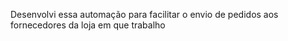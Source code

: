 Desenvolvi essa automação para facilitar o envio de pedidos aos fornecedores da loja em que trabalho